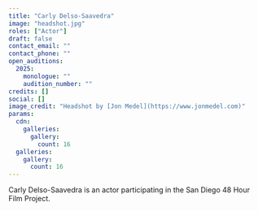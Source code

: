 ```yaml
---
title: "Carly Delso-Saavedra"
image: "headshot.jpg"
roles: ["Actor"]
draft: false
contact_email: ""
contact_phone: ""
open_auditions:
  2025:
    monologue: ""
    audition_number: ""
credits: []
social: []
image_credit: "Headshot by [Jon Medel](https://www.jonmedel.com)"
params:
  cdn:
    galleries:
      gallery:
        count: 16
  galleries:
    gallery:
      count: 16
---
```

Carly Delso-Saavedra is an actor participating in the San Diego 48 Hour Film Project.
